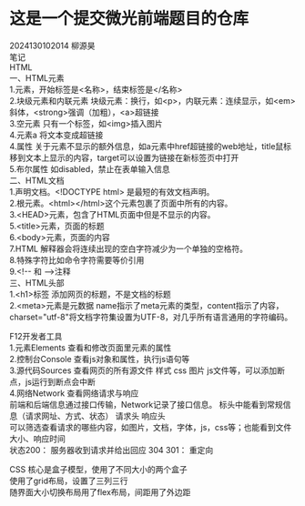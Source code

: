 #  这是一个提交微光前端题目的仓库  
2024130102014 柳源昊  
笔记  
HTML  
一、HTML元素  
1.元素，开始标签是<名称>，结束标签是</名称>  
2.块级元素和内联元素 块级元素：换行，如&lt;p&gt;，内联元素：连续显示，如&lt;em&gt;斜体，&lt;strong&gt;强调（加粗），&lt;a&gt;超链接  
3.空元素 只有一个标签，如&lt;img&gt;插入图片  
4.元素a 将文本变成超链接  
4.属性 关于元素不显示的额外信息，如a元素中href超链接的web地址，title鼠标移到文本上显示的内容，target可以设置为链接在新标签页中打开  
5.布尔属性 如disabled，禁止在表单输入信息  
二、HTML文档  
1.声明文档。&lt;!DOCTYPE html&gt; 是最短的有效文档声明。  
2.根元素。&lt;html&gt;&lt;/html&gt;这个元素包裹了页面中所有的内容。  
3.&lt;HEAD&gt;元素，包含了HTML页面中但是不显示的内容。  
5.&lt;title&gt;元素，页面的标题  
6.&lt;body&gt;元素，页面的内容  
7.HTML 解释器会将连续出现的空白字符减少为一个单独的空格符。  
8.特殊字符比如命令字符需要等价引用  
9.&lt;!-- 和 --&gt;注释  
三、HTML头部  
1.&lt;h1&gt;标签 添加网页的标题，不是文档的标题  
2.&lt;meta&gt;元素是元数据 name指示了meta元素的类型，content指示了内容，charset="utf-8"将文档字符集设置为UTF-8，对几乎所有语言通用的字符编码。  
  
F12开发者工具  
1.元素Elements 查看和修改页面里元素的属性  
2.控制台Console 查看js对象和属性，执行js语句等  
3.源代码Sources 查看网页的所有源文件 样式 css 图片 js文件等，可以添加断点，js运行到断点会中断  
4.网络Network 查看网络请求与响应  
前端和后端信息通过接口传输，Network记录了接口信息。 标头中能看到常规信息（请求网址、方式、状态） 请求头 响应头  
可以筛选查看请求的哪些内容，如图片，文档，字体，js，css等；也能看到文件大小、响应时间  
状态200： 服务器收到请求并给出回应 304 301： 重定向  

CSS
核心是盒子模型，使用了不同大小的两个盒子   
使用了grid布局，设置了三列三行  
随界面大小切换布局用了flex布局，间距用了外边距  
